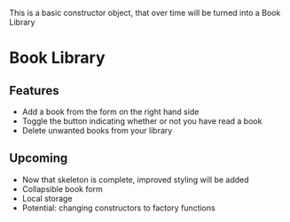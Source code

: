 This is a basic constructor object, that over time will be turned into a Book Library

# Book Library

## Features
- Add a book from the form on the right hand side
- Toggle the button indicating whether or not you have read a book
- Delete unwanted books from your library

## Upcoming
- Now that skeleton is complete, improved styling will be added
- Collapsible book form
- Local storage
- Potential: changing constructors to factory functions
